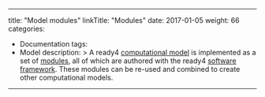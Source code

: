 
---
title: "Model modules"
linkTitle: "Modules"
date: 2017-01-05
weight: 66
categories: 
- Documentation
tags: 
- Model
description: >
  A ready4 [computational model](/docs/getting-started/concepts/model/) is implemented as a set of [modules](/docs/getting-started/concepts/module/), all of which are authored with the ready4 [software framework](/docs/framework/). These modules can be re-used and combined to create other computational models. 
---


